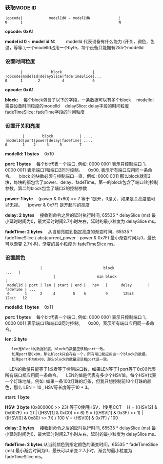 ### 获取MODE ID

```text
|opcode|            modelId0 - modelIdN             |
0      1                                            N
```

**opcode: 0xA1**

**model id 0 \~ model id N:**  
  modelId 代表设备有什么能力 (开关，调色，色温，等等.),一个modelId占用一个byte，每个设备只能拥有255个modelId

### 设置时间粒度

```text
       |             block              |
|opcode|modelId|delaySlice|fadeTimeSlice|...
0      1       2          4             6
```

**opcode: 0xA1**

**block:**
  每个block包含了以下的字段，一条数据可以有多个block
  modelId: 需要设备时间粒度的modelId
  delaySlice: delay字段的时间粒度
  fadeTimeSlice: fadeTime字段的时间粒度

### 设置开关和亮度

```text
        |        block            | ....
|modelId|port|power|delay|fadeTime| ....
0       1    2     3     5        7
```

**modelId: 1 bytes**
  0x10
  
**port: 1 bytes**
  每个bit代表一个端口,  例如: 0000 0001 表示只控制端口 1。0000 0011 表示端口1和端口2同时控制。
  0x00, 表示所有端口应用同一条命令。
  block 的块数必须与控制端口一直，例如: 0000 0011 那么block就有2块，每块的都包含了power、delay、fadeTime。第一的block包含了端口1的控制参数，第二的block包含了端口2的控制参数
  
**power: 1 byte**
  (power & 0x80) &gt;&gt; 7 等于 1是开，0是关，如果是关亮度值可以无视。
  (power & 0x7F) 是开起时的亮度
  
**delay: 2 bytes**
  接收到命令之后的延时执行时间, 65535 \* delaySlice (ms) 最小延时时间为0，最大延时时间2.7小时左右，延时的最小粒度为 delaySlice ms。
  
**fadeTime: 2 bytes**
  从当前亮度到指定亮度的渐变时间，65535 \* fadeTimeSlice / abs(current_power - power & 0x7F) 最小渐变时间为0，最长可以渐变 2.7小时，渐变的最小粒度为 fadeTimeSlice ms。

### 设置颜色

```text
                |                            block                                 ...   |
                      |                   min block                              |   
 modelId | port | len | start | end |   hsv   |      delay       |      fadeTime | ...
 0       1      2     4        5    6         9       12bit              12bit   12
```

**modelId: 1 bytes**
  0x11
  
**port: 1 bytes**
  每个bit代表一个端口, 例如: 0000 0001 表示只控制端口 1。0000 0011 表示端口1和端口2同时控制。
  0x00，表示所有端口应用同一条命令。

       
**len: 2 byte**

       len是block的数据长度，block的数量应该和port一致。
       如果port是0x00，那么block只会存在一个，所有端口都应用这一个block的数据。
       如果port不为0x00，那么block的数量应该和port是一致。
       
  LEN的数量只能等于1或者等于控制端口数，如果LEN等于1 port等于0x00代表所有端口都应用同一条命令。
  LEN的值是代表有多少个HSV值，每个HSV代表一个灯珠地址。例如: 如果一条100灯珠的灯条，但我只想控制前10个灯珠的颜色，那么 LEN = 10 , HSV等长度等于10 \* 3。

**start: 1 byte**
       
  
**HSV: 3 byte**
  (0x800000 &gt;&gt; 23) 等于0使用HSV，1使用CCT
  H = ((HSV[2] & 0x007F) << 2) | ((HSV[1] & 0xC0) >> 6)
  S = (((HSV[1] & 0x3F) << 1) | ((HSV[0] & 0x80) >> 7)) / 100
  V = (HSV[0] & 0x7F) / 100

  
  
**delay: 2 bytes**
  接收到命令之后的延时执行时间, 65535 * delaySlice (ms) 最小延时时间为0，最大延时时间2.7小时左右，延时的最小粒度为 delaySlice ms。
  
**fadeTime: 2 bytes**
  从当前颜色到指定颜色的渐变时间，65535 * fadeTimeSlice (ms) 最小渐变时间为0，最长可以渐变 2.7小时，渐变的最小粒度为 fadeTimeSlice ms。
